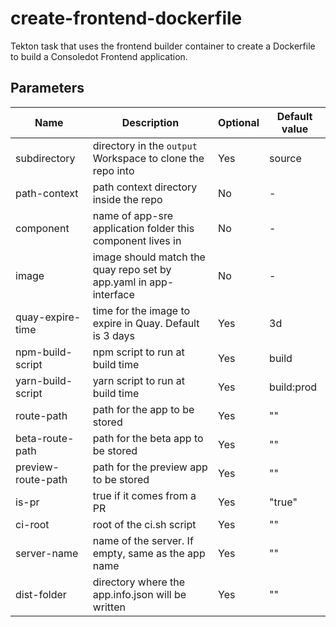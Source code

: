 # create-frontend-dockerfile

Tekton task that uses the frontend builder container to create a Dockerfile to build a Consoledot Frontend application.

## Parameters

| Name               | Description                                                       | Optional | Default value |
|--------------------|-------------------------------------------------------------------|----------|---------------|
| subdirectory       | directory in the `output` Workspace to clone the repo into        | Yes      | source        |
| path-context       | path context directory inside the repo                            | No       | -             |
| component          | name of app-sre application folder this component lives in        | No       | -             |
| image              | image should match the quay repo set by app.yaml in app-interface | No       | -             |
| quay-expire-time   | time for the image to expire in Quay. Default is 3 days           | Yes      | 3d            |
| npm-build-script   | npm script to run at build time                                   | Yes      | build         |
| yarn-build-script  | yarn script to run at build time                                  | Yes      | build:prod    |
| route-path         | path for the app to be stored                                     | Yes      | ""            |
| beta-route-path    | path for the beta app to be stored                                | Yes      | ""            |
| preview-route-path | path for the preview app to be stored                             | Yes      | ""            |
| is-pr              | true if it comes from a PR                                        | Yes      | "true"        |
| ci-root            | root of the ci.sh script                                          | Yes      | ""            |
| server-name        | name of the server. If empty, same as the app name                | Yes      | ""            |
| dist-folder        | directory where the app.info.json will be written                 | Yes      | ""            |
